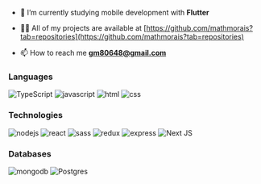 - 🌱 I’m currently studying mobile development with **Flutter**

- 👨‍💻 All of my projects are available at [https://github.com/mathmorais?tab=repositories](https://github.com/mathmorais?tab=repositories)

- 📫 How to reach me **gm80648@gmail.com**

<h3 align="left">Languages
</h3>

<div align="left">
    <img alt="TypeScript" src="https://img.shields.io/badge/typescript%20-%23007ACC.svg?&style=for-the-badge&logo=typescript&logoColor=white"/>
    <img alt="javascript" src="https://img.shields.io/badge/javascript%20-%23323330.svg?&style=for-the-badge&logo=javascript&logoColor=%23F7DF1E">
    <img alt="html" src="https://img.shields.io/badge/html5%20-%23E34F26.svg?&style=for-the-badge&logo=html5&logoColor=white">
    <img alt="css" src="https://img.shields.io/badge/css3%20-%231572B6.svg?&style=for-the-badge&logo=css3&logoColor=white">
</div>

<h3 align="left">Technologies
</h3>

<div align="left">
    <img alt="nodejs" src="https://img.shields.io/badge/node.js%20-%2343853D.svg?&style=for-the-badge&logo=node.js&logoColor=white"/>
    <img alt="react" src="https://img.shields.io/badge/react%20-%2320232a.svg?&style=for-the-badge&logo=react&logoColor=%2361DAFB"/>
    <img alt="sass" src="https://img.shields.io/badge/SASS%20-hotpink.svg?&style=for-the-badge&logo=SASS&logoColor=white"/>
    <img alt="redux" src="https://img.shields.io/badge/redux%20-%23593d88.svg?&style=for-the-badge&logo=redux&logoColor=white"/>
    <img alt="express" src="https://img.shields.io/badge/express.js%20-%23404d59.svg?&style=for-the-badge"/>
    <img alt="Next JS" src="https://img.shields.io/badge/next%20js%20-%23000000.svg?&style=for-the-badge&logo=next.js&logoColor=white"/>

</div>

</div>

<h3 align="left">Databases
</h3>

<div align="left">
 <img alt="mongodb" src ="https://img.shields.io/badge/MongoDB-%234ea94b.svg?&style=for-the-badge&logo=mongodb&logoColor=white"/>
 <img alt="Postgres" src ="https://img.shields.io/badge/postgres-%23316192.svg?&style=for-the-badge&logo=postgresql&logoColor=white"/>
</div>
